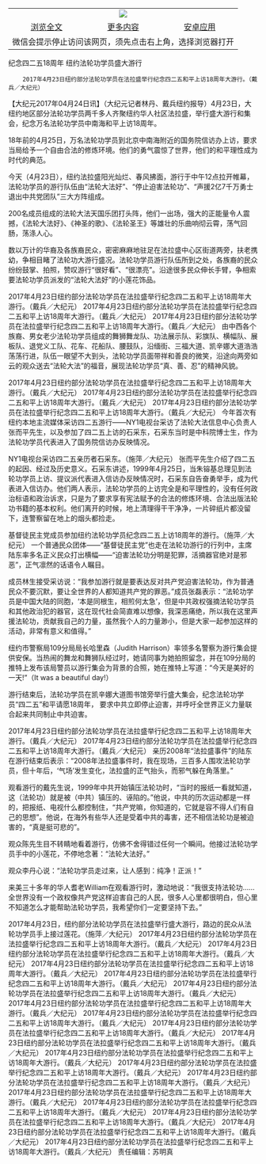 

<table>
  <tr>
    <td align="center" colspan="3">
      <a href="https://github.com/ogate/ogate/blob/master/README.md"><img src="https://cloud.githubusercontent.com/assets/11880933/13434984/f430fae2-e012-11e5-814f-c2df1e82b247.jpg"/></a>
    </td>
  </tr>
  <tr>
    <td align="center">
      <a href="https://s3.ap-south-1.amazonaws.com/ogatem/oGate.htm?c818472&from=oNote">浏览全文</a>
    </td>
    <td align="center">
      <a href="https://s3.ap-south-1.amazonaws.com/ogatem/oGate.htm?from=oNote">更多内容</a>
    </td>
    <td align="center">
      <a href="https://raw.githubusercontent.com/ogate/up/master/ogate.apk">安卓应用</a>
    </td>
  </tr>
  <tr>
    <td align="center" colspan="3">
      微信会提示停止访问该网页，须先点击右上角，选择浏览器打开
    </td>
  </tr>
</table>    



纪念四二五18周年 纽约法轮功学员盛大游行






        2017年4月23日纽约部分法轮功学员在法拉盛举行纪念四二五和平上访18周年大游行。（戴兵／大纪元）




【大纪元2017年04月24日讯】（大纪元记者林丹、戴兵纽约报导）4月23日，大纽约地区部分法轮功学员两千多人齐聚纽约华人社区法拉盛，举行盛大游行和集会，纪念万名法轮功学员中南海和平上访18周年。


18年前的4月25日，万名法轮功学员到北京中南海附近的国务院信访办上访，要求当局给予一个自由合法的修炼环境。他们的勇气震惊了世界，他们的和平理性成为时代的典范。


今天（4月23日），纽约法拉盛阳光灿烂、春风拂面，游行于中午12点拉开帷幕，法轮功学员的游行队伍由“法轮大法好”、“停止迫害法轮功”、“声援2亿7千万勇士退出中共党团队”三大方阵组成。


200名成员组成的法轮大法天国乐团打头阵，他们一出场，强大的正能量令人震撼，《法轮大法好》、《神圣的歌》、《法轮圣王》等雄壮的乐曲响彻云霄，荡气回肠，荡涤人心。


数以万计的华裔及各族裔民众，密密麻麻地驻足在法拉盛中心区街道两旁，扶老携幼，争相目睹了法轮功大游行盛况。法轮功学员游行队伍所到之处，各族裔的民众纷纷鼓掌、拍照，赞叹游行“很好看”、“很漂亮”。沿途很多民众伸长手臂，争相索要法轮功学员派发的“法轮大法好”的小莲花饰品。


2017年4月23日纽约部分法轮功学员在法拉盛举行纪念四二五和平上访18周年大游行。（戴兵／大纪元）
2017年4月23日纽约部分法轮功学员在法拉盛举行纪念四二五和平上访18周年大游行。（戴兵／大纪元）
2017年4月23日纽约部分法轮功学员在法拉盛举行纪念四二五和平上访18周年大游行。（戴兵／大纪元）
由中西各个族裔、男女老少法轮功学员组成的舞狮舞龙队、功法展示队、彩旗队、横幅队、展板队、退党义工队、花车、花船队、腰鼓队，沿缅街、三福大道、凯辛娜大道浩浩荡荡行进，队伍一眼望不大到头，法轮功学员面带祥和善良的微笑，沿途向两旁如云的观众送去“法轮大法”的福音，展现法轮功学员“真、善、忍”的精神风貌。


2017年4月23日纽约部分法轮功学员在法拉盛举行纪念四二五和平上访18周年大游行。（戴兵／大纪元）
2017年4月23日纽约部分法轮功学员在法拉盛举行纪念四二五和平上访18周年大游行。（戴兵／大纪元）
2017年4月23日纽约部分法轮功学员在法拉盛举行纪念四二五和平上访18周年大游行。（戴兵／大纪元）
今年首次有纽约本地主流媒体采访四二五游行——NY1电视台采访了法轮大法信息中心负责人张而平先生，以及参加了四二五上访的石采东，石采东当时是中科院博士生，作为法轮功学员代表进入了国务院信访办反映情况。


NY1电视台采访四二五亲历者石采东。（施萍／大纪元）
张而平先生介绍了四二五的起因、经过及历史意义。石采东讲述，1999年4月25日，当朱镕基总理见到法轮功学员上访、提议派代表进入信访办反映情况时，石采东自告奋勇举手，成为代表进入信访办。他们两人表示，法轮功学员的上访完全是和平理性的，没有任何政治标语和政治诉求，只是为了要求享有宪法赋予的合法的修炼环境、合法出版法轮功书籍的基本权利。他们离开的时候，地上清理得干干净净，一片碎纸片都没留下，连警察留在地上的烟头都捡走。


基督徒民主党成员参加纽约法轮功学员纪念四二五上访18周年的游行。（施萍／大纪元）
一个普通民众团体——“基督徒民主党”也走在法轮功游行的行列中，主席陆东率多名正义民众打出横幅——“迫害法轮功分明是犯罪，活摘器官绝对是邪恶”，正气凛然的话语令人瞩目。


成员林生接受采访说：“我参加游行就是要表达反对共产党迫害法轮功，作为普通民众不要沉默，要让全世界的人都知道共产党的罪恶。”成员张磊表示：“法轮功学员是中国大陆的同胞，‘本是同根生，相煎何太急’，但是中共政权强摘法轮功学员和其他政治犯的器官，这在现代社会简直难以想像，我深恶痛绝，所以我在这里声援法轮功，贡献我自己的力量，虽然我个人的力量渺小，但是大家一起参加这样的活动，非常有意义和值得。”


纽约市警察局109分局局长哈里森（Judith Harrison）率领多名警察为游行集会提供安保。当热闹的舞龙和舞狮队经过时，她请同事为她拍照留念，并在109分局的推特上发布该局警员以游行集会为背景的合照，她在推特上写道：“今天是美好的一天!”（It was a beautiful day!）


游行结束后，法轮功学员在凯辛娜大道图书馆旁举行盛大集会，纪念法轮功学员“四二五”和平请愿18周年， 要求中共立即停止迫害，并呼吁全世界正义力量联合起来共同制止中共迫害。


2017年4月23日纽约部分法轮功学员在法拉盛举行纪念四二五和平上访18周年大游行。（戴兵／大纪元）
2017年4月23日纽约部分法轮功学员在法拉盛举行纪念四二五和平上访18周年大游行。（戴兵／大纪元）
亲历2008年“法拉盛事件”的陆东在游行结束后表示：“2008年法拉盛事件时，我在现场，三百多人围攻法轮功学员，但十年后，‘气场’发生变化，法拉盛的正气抬头，而邪气躲在角落里。”


观看游行的戴先生说，1999年中共开始镇压法轮功时，“当时的报纸一看就知道，这（法轮功）就是被（中共）镇压的、诬陷的。”他说，中共的历次运动都是一样的，把报纸、电视什么都控制住，“共产党嘛，你知道的，它就是容不得人们有自己的思想”。他说，在海外有些华人还是受着中共的毒害，还不相信法轮功是被迫害的，“真是挺可悲的”。


观众陈先生目不转睛地看着游行，仿佛不舍得错过任何一个瞬间。他接过法轮功学员手中的小莲花，不停地念著：“法轮大法好。”


观众李丹心说：“法轮功学员走过来，让人感到：纯净！正派！”


来美三十多年的华人耆老William在观看游行时，激动地说：“我很支持法轮功……全世界没有一个政权像共产党这样迫害自己的人民，很多人心里都很明白，但心里不知道怎么才能帮助法轮功学员，我希望你们一定要坚持下去。”


2017年4月23日，纽约部分法轮功学员在法拉盛举行盛大游行，路边的民众从法轮功学员手上接过莲花。（施萍／大纪元）
2017年4月23日纽约部分法轮功学员在法拉盛举行纪念四二五和平上访18周年大游行。（戴兵／大纪元）
2017年4月23日纽约部分法轮功学员在法拉盛举行纪念四二五和平上访18周年大游行。（戴兵／大纪元）
2017年4月23日纽约部分法轮功学员在法拉盛举行纪念四二五和平上访18周年大游行。（戴兵／大纪元）
2017年4月23日纽约部分法轮功学员在法拉盛举行纪念四二五和平上访18周年大游行。（戴兵／大纪元）
2017年4月23日纽约部分法轮功学员在法拉盛举行纪念四二五和平上访18周年大游行。（戴兵／大纪元）
2017年4月23日纽约部分法轮功学员在法拉盛举行纪念四二五和平上访18周年大游行。（戴兵／大纪元）
2017年4月23日纽约部分法轮功学员在法拉盛举行纪念四二五和平上访18周年大游行。（戴兵／大纪元）
2017年4月23日纽约部分法轮功学员在法拉盛举行纪念四二五和平上访18周年大游行。（戴兵／大纪元）
2017年4月23日纽约部分法轮功学员在法拉盛举行纪念四二五和平上访18周年大游行。（戴兵／大纪元）
2017年4月23日纽约部分法轮功学员在法拉盛举行纪念四二五和平上访18周年大游行。（戴兵／大纪元）
2017年4月23日纽约部分法轮功学员在法拉盛举行纪念四二五和平上访18周年大游行。（戴兵／大纪元）
2017年4月23日纽约部分法轮功学员在法拉盛举行纪念四二五和平上访18周年大游行。（戴兵／大纪元）
2017年4月23日纽约部分法轮功学员在法拉盛举行纪念四二五和平上访18周年大游行。（戴兵／大纪元）
2017年4月23日纽约部分法轮功学员在法拉盛举行纪念四二五和平上访18周年大游行。（戴兵／大纪元）
2017年4月23日纽约部分法轮功学员在法拉盛举行纪念四二五和平上访18周年大游行。（戴兵／大纪元）
2017年4月23日纽约部分法轮功学员在法拉盛举行纪念四二五和平上访18周年大游行。（戴兵／大纪元）
2017年4月23日纽约部分法轮功学员在法拉盛举行纪念四二五和平上访18周年大游行。（戴兵／大纪元）
责任编辑：苏明真



